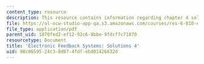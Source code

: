 ```yaml
---
content_type: resource
description: This resource contains information regarding chapter 4 solutions.
file: https://ol-ocw-studio-app-qa.s3.amazonaws.com/courses/res-6-010-electronic-feedback-systems-spring-2013/98c0659524c38d874fdfebd01426632d_MITRES_6-010S13_sol04.pdf
file_type: application/pdf
parent_uid: 1870fed2-ef12-92c6-8bbe-9fdcf7c71870
resourcetype: Document
title: 'Electronic Feedback Systems: Solutions 4'
uid: 98c06595-24c3-8d87-4fdf-ebd01426632d
---
```

